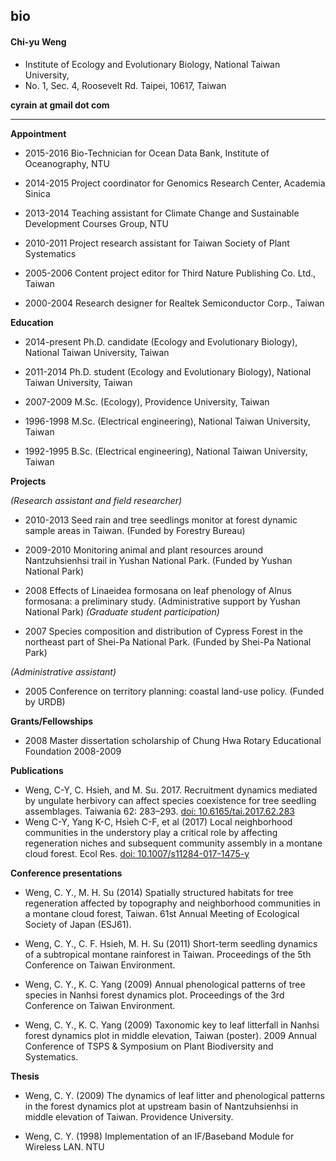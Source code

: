 ## bio

#### Chi-yu Weng

* Institute of Ecology and Evolutionary Biology, National Taiwan University, 
* No. 1, Sec. 4, Roosevelt Rd. Taipei, 10617, Taiwan

**cyrain at gmail dot com**
________________________________________________________________________________________________________

**Appointment** 

* 2015-2016 	Bio-Technician for Ocean Data Bank, Institute of Oceanography, NTU

* 2014-2015 	Project coordinator for Genomics Research Center, Academia Sinica

* 2013-2014 	Teaching assistant for Climate Change and Sustainable Development Courses Group, NTU

* 2010-2011	Project research assistant for Taiwan Society of Plant Systematics

* 2005-2006	Content project editor for Third Nature Publishing Co. Ltd., Taiwan

* 2000-2004	Research designer for Realtek Semiconductor Corp., Taiwan

**Education**	

* 2014-present	Ph.D. candidate (Ecology and Evolutionary Biology), National Taiwan University, Taiwan

* 2011-2014	Ph.D. student (Ecology and Evolutionary Biology), National Taiwan University, Taiwan

* 2007-2009	M.Sc. (Ecology), Providence University, Taiwan

* 1996-1998	M.Sc. (Electrical engineering), National Taiwan University, Taiwan

* 1992-1995	B.Sc. (Electrical engineering), National Taiwan University, Taiwan

**Projects**

 *(Research assistant and field researcher)*
 
* 2010-2013	Seed rain and tree seedlings monitor at forest dynamic sample areas in Taiwan. (Funded by Forestry Bureau)

* 2009-2010	Monitoring animal and plant resources around Nantzuhsienhsi trail in Yushan National Park. (Funded by Yushan National Park)

* 2008	Effects of Linaeidea formosana on leaf phenology of Alnus formosana: a preliminary study. (Administrative support by Yushan National Park)
*(Graduate student participation)*

* 2007	Species composition and distribution of Cypress Forest in the northeast part of Shei-Pa National Park. (Funded by Shei-Pa National Park)

*(Administrative assistant)*

* 2005	Conference on territory planning: coastal land-use policy. (Funded by URDB)

**Grants/Fellowships**

* 2008	Master dissertation scholarship of Chung Hwa Rotary Educational Foundation 2008-2009

**Publications**

* Weng, C-Y, C. Hsieh, and M. Su. 2017. Recruitment dynamics mediated by ungulate herbivory can affect species coexistence for tree seedling assemblages. Taiwania 62: 283–293. <a href="http://tai2.ntu.edu.tw/taiwania/abstract.php?type=abstract&id=1512">doi: 10.6165/tai.2017.62.283</a>
* Weng C-Y, Yang K-C, Hsieh C-F, et al (2017) Local neighborhood communities in the understory play a critical role by affecting regeneration niches and subsequent community assembly in a montane cloud forest. Ecol Res. <a href="https://link.springer.com/article/10.1007/s11284-017-1475-y">doi: 10.1007/s11284-017-1475-y</a>

**Conference presentations**

* Weng, C. Y., M. H. Su (2014) Spatially structured habitats for tree regeneration affected by topography and neighborhood communities in a montane cloud forest, Taiwan. 61st Annual Meeting of Ecological Society of Japan (ESJ61).

* Weng, C. Y., C. F. Hsieh, M. H. Su (2011) Short-term seedling dynamics of a subtropical montane rainforest in Taiwan. Proceedings of the 5th Conference on Taiwan Environment.

* Weng, C. Y., K. C. Yang (2009) Annual phenological patterns of tree species in Nanhsi  forest dynamics plot. Proceedings of the 3rd Conference on Taiwan Environment.

* Weng, C. Y., K. C. Yang (2009) Taxonomic key to leaf litterfall in  Nanhsi forest dynamics plot in middle elevation, Taiwan (poster). 2009 Annual Conference of TSPS & Symposium on Plant Biodiversity and Systematics.

**Thesis**

* Weng, C. Y. (2009) The dynamics of leaf litter and phenological patterns in the forest dynamics plot at upstream basin of Nantzuhsienhsi in middle elevation of Taiwan. Providence University.

* Weng, C. Y. (1998) Implementation of an IF/Baseband Module for Wireless LAN. NTU
